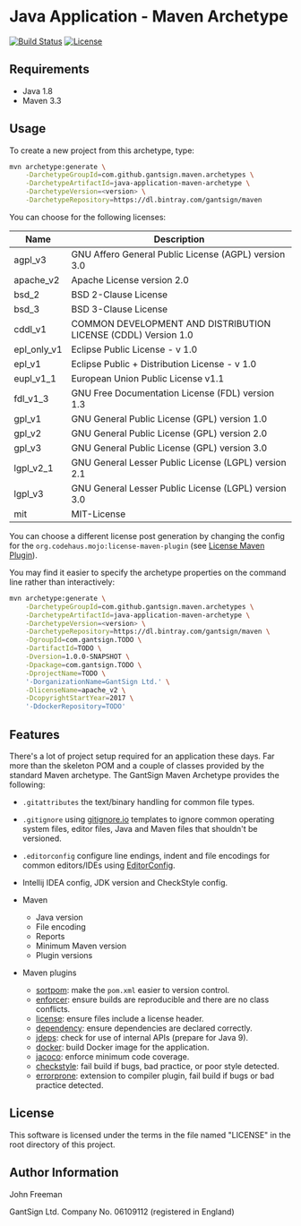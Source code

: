 Java Application - Maven Archetype
==================================

[![Build Status](https://travis-ci.org/gantsign/maven-archetypes.svg?branch=master)](https://travis-ci.org/gantsign/maven-archetypes)
[![License](https://img.shields.io/badge/license-MIT-blue.svg)](LICENSE)

Requirements
------------

* Java 1.8
* Maven 3.3

Usage
-----

To create a new project from this archetype, type:

```bash
mvn archetype:generate \
    -DarchetypeGroupId=com.github.gantsign.maven.archetypes \
    -DarchetypeArtifactId=java-application-maven-archetype \
    -DarchetypeVersion=<version> \
    -DarchetypeRepository=https://dl.bintray.com/gantsign/maven
```

You can choose for the following licenses:

| Name        | Description                                                    |
|-------------|----------------------------------------------------------------|
| agpl_v3     | GNU Affero General Public License (AGPL) version 3.0           |
| apache_v2   | Apache License version 2.0                                     |
| bsd_2       | BSD 2-Clause License                                           |
| bsd_3       | BSD 3-Clause License                                           |
| cddl_v1     | COMMON DEVELOPMENT AND DISTRIBUTION LICENSE (CDDL) Version 1.0 |
| epl_only_v1 | Eclipse Public License - v 1.0                                 |
| epl_v1      | Eclipse Public + Distribution License - v 1.0                  |
| eupl_v1_1   | European Union Public License v1.1                             |
| fdl_v1_3    | GNU Free Documentation License (FDL) version 1.3               |
| gpl_v1      | GNU General Public License (GPL) version 1.0                   |
| gpl_v2      | GNU General Public License (GPL) version 2.0                   |
| gpl_v3      | GNU General Public License (GPL) version 3.0                   |
| lgpl_v2_1   | GNU General Lesser Public License (LGPL) version 2.1           |
| lgpl_v3     | GNU General Lesser Public License (LGPL) version 3.0           |
| mit         | MIT-License                                                    |

You can choose a different license post generation by changing the config for
the `org.codehaus.mojo:license-maven-plugin` (see
[License Maven Plugin](http://www.mojohaus.org/license-maven-plugin/)).

You may find it easier to specify the archetype properties on the command line
rather than interactively:

```bash
mvn archetype:generate \
    -DarchetypeGroupId=com.github.gantsign.maven.archetypes \
    -DarchetypeArtifactId=java-application-maven-archetype \
    -DarchetypeVersion=<version> \
    -DarchetypeRepository=https://dl.bintray.com/gantsign/maven \
    -DgroupId=com.gantsign.TODO \
    -DartifactId=TODO \
    -Dversion=1.0.0-SNAPSHOT \
    -Dpackage=com.gantsign.TODO \
    -DprojectName=TODO \
    '-DorganizationName=GantSign Ltd.' \
    -DlicenseName=apache_v2 \
    -DcopyrightStartYear=2017 \
    '-DdockerRepository=TODO'
```

Features
--------

There's a lot of project setup required for an application these days. Far more
than the skeleton POM and a couple of classes provided by the standard Maven
archetype. The GantSign Maven Archetype provides the following:

* `.gitattributes` the text/binary handling for common file types.
* `.gitignore` using [gitignore.io](http://gitignore.io) templates to ignore
  common operating system files, editor files, Java and Maven files that
  shouldn't be versioned.
* `.editorconfig` configure line endings, indent and file encodings for common
  editors/IDEs using [EditorConfig](http://editorconfig.org).
* Intellij IDEA config, JDK version and CheckStyle config.
* Maven

    * Java version
    * File encoding
    * Reports
    * Minimum Maven version
    * Plugin versions

* Maven plugins

    * [sortpom](https://github.com/Ekryd/sortpom/wiki): make the `pom.xml`
      easier to version control.
    * [enforcer](http://maven.apache.org/enforcer/maven-enforcer-plugin/):
      ensure builds are reproducible and there are no class conflicts.
    * [license](http://www.mojohaus.org/license-maven-plugin/):
      ensure files include a license header.
    * [dependency](http://maven.apache.org/plugins/maven-dependency-plugin/analyze-only-mojo.html):
      ensure dependencies are declared correctly.
    * [jdeps](https://maven.apache.org/plugins/maven-jdeps-plugin/): check for
      use of internal APIs (prepare for Java 9).
    * [docker](https://dmp.fabric8.io): build Docker image for the application.
    * [jacoco](http://www.eclemma.org/jacoco/trunk/doc/maven.html): enforce
      minimum code coverage.
    * [checkstyle](http://maven.apache.org/plugins/maven-checkstyle-plugin/):
      fail build if bugs, bad practice, or poor style detected.
    * [errorprone](http://errorprone.info): extension to compiler plugin, fail
      build if bugs or bad practice detected.

License
-------

This software is licensed under the terms in the file named "LICENSE" in the
root directory of this project.

Author Information
------------------

John Freeman

GantSign Ltd.
Company No. 06109112 (registered in England)
